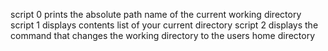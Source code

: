script 0 prints the absolute path name of the current working directory
script 1 displays contents list of your current directory
script 2 displays the command that changes the working directory to the users home directory
